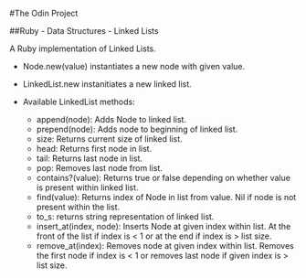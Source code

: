 #The Odin Project

##Ruby - Data Structures - Linked Lists 

A Ruby implementation of Linked Lists.

- Node.new(value) instantiates a new node with given value.

- LinkedList.new instanitiates a new linked list.

- Available LinkedList methods:
  - append(node): Adds Node to linked list.
  - prepend(node): Adds node to beginning of linked list.
  - size: Returns current size of linked list.
  - head: Returns first node in list.
  - tail: Returns last node in list.
  - pop: Removes last node from list.
  - contains?(value): Returns true or false depending on whether value is present within linked list.
  - find(value): Returns index of Node in list from value. Nil if node is not present within the list.
  - to_s: returns string representation of linked list.
  - insert_at(index, node): Inserts Node at given index within list. At the front of the list if index is < 1 or at the end if index is > list size.
  - remove_at(index): Removes node at given index within list. Removes the first node if index is < 1 or removes last node if given index is > list size.

  